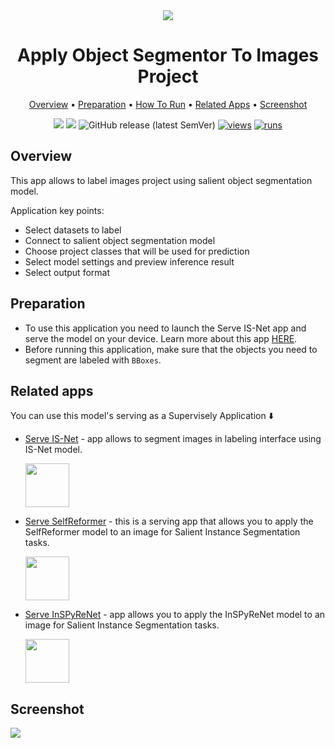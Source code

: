 <div align="center" markdown>
<img src="https://user-images.githubusercontent.com/119248312/229189558-1f87902b-95f3-498a-9edb-2093fbf576bf.jpg"/>
  
# Apply Object Segmentor To Images Project
  
<p align="center">
  <a href="#Overview">Overview</a> •
  <a href="#Preparation">Preparation</a> •
  <a href="#How-To-Run">How To Run</a> •
  <a href="#Related-Apps">Related Apps</a> •
  <a href="#Screenshot">Screenshot</a>
</p>
  
[![](https://img.shields.io/badge/supervisely-ecosystem-brightgreen)](https://ecosystem.supervise.ly/apps/supervisely-ecosystem/apply-object-segmentor-to-images-project)
[![](https://img.shields.io/badge/slack-chat-green.svg?logo=slack)](https://supervise.ly/slack)
![GitHub release (latest SemVer)](https://img.shields.io/github/v/release/supervisely-ecosystem/apply-object-segmentor-to-images-project)
[![views](https://app.supervise.ly/img/badges/views/supervisely-ecosystem/apply-object-segmentor-to-images-project.png)](https://supervise.ly)
[![runs](https://app.supervise.ly/img/badges/runs/supervisely-ecosystem/apply-object-segmentor-to-images-project.png)](https://supervise.ly)

</div>

## Overview

This app allows to label images project using salient object segmentation model.

Application key points:

- Select datasets to label
- Connect to salient object segmentation model
- Choose project classes that will be used for prediction
- Select model settings and preview inference result
- Select output format

## Preparation

- To use this application you need to launch the Serve IS-Net app and serve the model on your device. Learn more about this app [HERE](https://dev.supervise.ly/ecosystem/apps/serve-isnet).
- Before running this application, make sure that the objects you need to segment are labeled with `BBoxes`.

## Related apps

You can use this model's serving as a Supervisely Application ⬇️

- [Serve IS-Net](https://ecosystem.supervise.ly/apps/serve-isnet) - app allows to segment images in labeling interface using IS-Net model.  
    
    <img data-key="sly-module-link" data-module-slug="supervisely-ecosystem/serve-isnet" src="https://user-images.githubusercontent.com/115161827/227242070-fff3a734-af6c-447e-9cf1-fac86643291f.jpg" height="70px" margin-bottom="20px"/>
    
- [Serve SelfReformer](https://ecosystem.supervise.ly/apps/serve-selfreformer) - this is a serving app that allows you to apply the SelfReformer model to an image for  Salient Instance Segmentation tasks. 
    
    <img data-key="sly-module-link" data-module-slug="supervisely-ecosystem/serve-selfreformer" src="XXX" height="70px" margin-bottom="20px"/>
    
- [Serve InSPyReNet](https://ecosystem.supervise.ly/apps/serve-InSPyReNet) - app allows you to apply the InSPyReNet model to an image for Salient Instance Segmentation tasks.  
    
    <img data-key="sly-module-link" data-module-slug="supervisely-ecosystem/serve-InSPyReNet" src="XXX" height="70px" margin-bottom="20px"/>
   
## Screenshot

<img src="https://user-images.githubusercontent.com/119248312/229124111-3da682a6-728f-4b98-9b9e-0ad2693787ed.jpg"/>

